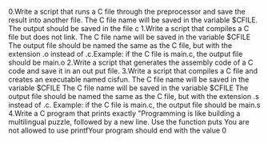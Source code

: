 0.Write a script that runs a C file through the preprocessor and save the result into another file. The C file name will be 
saved in the variable $CFILE. The output should be saved in the file c
1.Write a script that compiles a C file but does not link. The C file name will be saved in the variable $CFILE The output file should be named the same as the C file, but with
 the extension .o instead of .c.Example: if the C file is main.c, the output 
file should be main.o
 2.Write a script that generates the assembly code of a C code and save it in an out
put file.
 3.Write a script that compiles a C file and creates an executable named cisfun. The C file name will be saved in the variable 
$CFILE The C file name will be saved in the variable $CFILE The output file should be named the same as the C file, but with 
the extension .s instead of .c. Example: if the C file is main.c, the output file should be main.s
 4.Write a C program that prints exactly "Programming is like building a multilingual puzzle, followed by a new line. Use the function puts You are not 
allowed to use printfYour program should end with the value 0

